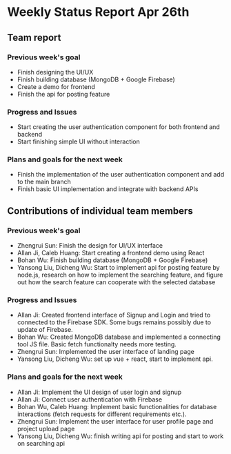 # Weekly Status Report Apr 26th


## Team report
### Previous week's goal
* Finish designing the UI/UX
* Finish building database (MongoDB + Google Firebase)
* Create a demo for frontend
* Finish the api for posting feature


### Progress and Issues
* Start creating the user authentication component for both frontend and backend
* Start finishing simple UI without interaction


### Plans and goals for the next week
* Finish the implementation of the user authentication component and add to the main branch
* Finish basic UI implementation and integrate with backend APIs


## Contributions of individual team members
### Previous week's goal
* Zhengrui Sun: Finish the design for UI/UX interface
* Allan Ji, Caleb Huang: Start creating a frontend demo using React
* Bohan Wu: Finish building database (MongoDB + Google Firebase)
* Yansong Liu, Dicheng Wu: Start to implement api for posting feature by node.js, research on how to implement the searching feature, and figure out how the search feature can cooperate with the selected database


### Progress and Issues
* Allan Ji: Created frontend interface of Signup and Login and tried to connected to the Firebase SDK. Some bugs remains possibly due to update of Firebase.
* Bohan Wu: Created MongoDB database and implemented a connecting tool JS file. Basic fetch functionalty needs more testing.
* Zhengrui Sun: Implemented the user interface of landing page
* Yansong Liu, Dicheng Wu: set up vue + react, start to implement api.


### Plans and goals for the next week
* Allan Ji: Implement the UI design of user login and signup
* Allan Ji: Connect user authentication with Firebase
* Bohan Wu, Caleb Huang: Implement basic functionalities for database interactions (fetch requests for different requirements etc.).
* Zhengrui Sun: Implement the user interface for user profile page and project upload page
* Yansong Liu, Dicheng Wu: finish writing api for posting and start to work on searching api